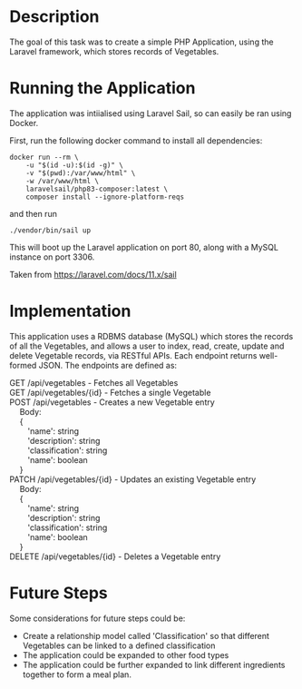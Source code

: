 # Description

The goal of this task was to create a simple PHP Application, using the Laravel framework, which stores records of Vegetables.

# Running the Application

The application was intiialised using Laravel Sail, so can easily be ran using Docker.

First, run the following docker command to install all dependencies:
```
docker run --rm \
    -u "$(id -u):$(id -g)" \
    -v "$(pwd):/var/www/html" \
    -w /var/www/html \
    laravelsail/php83-composer:latest \
    composer install --ignore-platform-reqs
```

and then run
```
./vendor/bin/sail up
```

This will boot up the Laravel application on port 80, along with a MySQL instance on port 3306.

Taken from https://laravel.com/docs/11.x/sail

# Implementation

This application uses a RDBMS database (MySQL) which stores the records of all the Vegetables, and allows a user to index, read,
create, update and delete Vegetable records, via RESTful APIs. Each endpoint returns well-formed JSON. The endpoints are defined as:

GET /api/vegetables - Fetches  all Vegetables\
GET /api/vegetables/{id} - Fetches a single Vegetable \
POST /api/vegetables - Creates a new Vegetable entry \
&emsp; Body: \
&emsp; { \
&emsp;&emsp; 'name': string \
&emsp;&emsp; 'description': string \
&emsp;&emsp; 'classification': string \
&emsp;&emsp; 'name': boolean \
&emsp; }
\
PATCH /api/vegetables/{id} - Updates an existing Vegetable entry \
&emsp; Body: \
&emsp; { \
&emsp;&emsp; 'name': string \
&emsp;&emsp; 'description': string \
&emsp;&emsp; 'classification': string \
&emsp;&emsp; 'name': boolean \
&emsp; }
\
DELETE /api/vegetables/{id} - Deletes a Vegetable entry



# Future Steps

Some considerations for future steps could be:

- Create a relationship model called 'Classification' so that different Vegetables can be linked
to a defined classification
- The application could be expanded to other food types
- The application could be further expanded to link different ingredients together to form a meal plan.
